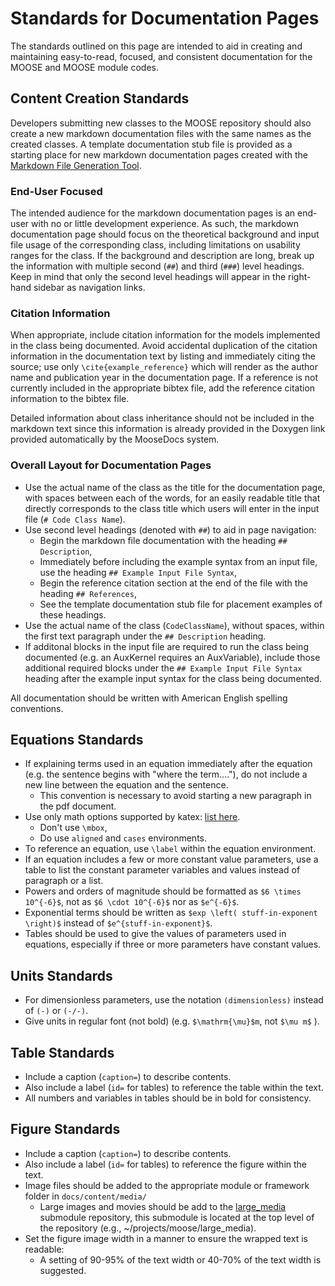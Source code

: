 # Standards for Documentation Pages

The standards outlined on this page are intended to aid in creating and maintaining easy-to-read, focused, and consistent documentation for the MOOSE and MOOSE module codes.

## Content Creation Standards
Developers submitting new classes to the MOOSE repository should also create a new markdown documentation files with the same names as the created classes.
A template documentation stub file is provided as a starting place for new markdown documentation pages created with the [Markdown File Generation Tool](moose_docs/generate.md).

### End-User Focused
The intended audience for the markdown documentation pages is an end-user with no or little development experience.
As such, the markdown documentation page should focus on the theoretical background and input file usage of the corresponding class, including limitations on usability ranges for the class.
If the background and description are long, break up the information with multiple second (`##`) and third (`###`) level headings.
Keep in mind that only the second level headings will appear in the right-hand sidebar as navigation links.

### Citation Information
When appropriate, include citation information for the models implemented in the class being documented.
Avoid accidental duplication of the citation information in the documentation text by listing and immediately citing the source; use only `\cite{example_reference}` which will render as the author name and publication year in the documentation page.
If a reference is not currently included in the appropriate bibtex file, add the reference citation information to the bibtex file.

Detailed information about class inheritance should not be included in the markdown text since this information is already provided in the Doxygen link provided automatically by the MooseDocs system.

### Overall Layout for Documentation Pages

  * Use the actual name of the class as the title for the documentation page, with spaces between each of the words, for an easily readable title that directly corresponds to the class title which users will enter in the input file (`# Code Class Name`).
  * Use second level headings (denoted with `##`) to aid in page navigation:
    - Begin the markdown file documentation with the heading `## Description`,
    - Immediately before including the example syntax from an input file, use the heading `## Example Input File Syntax`,
    - Begin the reference citation section at the end of the file with the heading `## References`,
    - See the template documentation stub file for placement examples of these headings.
  * Use the actual name of the class (`CodeClassName`), without spaces, within the first text paragraph under the `## Description` heading.
  * If additonal blocks in the input file are required to run the class being documented (e.g. an AuxKernel requires an AuxVariable), include those additional required blocks under the `## Example Input File Syntax` heading after the example input syntax for the class being documented.

All documentation should be written with American English spelling conventions.

## Equations Standards
  - If explaining terms used in an equation immediately after the equation (e.g. the sentence begins with "where the term...."), do not include a new line between the equation and the sentence.
    - This convention is necessary to avoid starting a new paragraph in the pdf document.
  - Use only math options supported by katex: [list here](https://khan.github.io/KaTeX/function-support.html).
    - Don't use `\mbox`,
    - Do use `aligned` and `cases` environments.
  - To reference an equation, use `\label` within the equation environment.
  - If an equation includes a few or more constant value parameters, use a table to list the constant parameter variables and values instead of paragraph or a list.
  - Powers and orders of magnitude should be formatted as `$6 \times 10^{-6}$`, not as `$6 \cdot 10^{-6}$` nor as `$e^{-6}$`.
  - Exponential terms should be written as `$exp \left( stuff-in-exponent \right)$` instead of `$e^{stuff-in-exponent}$`.
  - Tables should be used to give the values of parameters used in equations, especially if three or more parameters have constant values.

## Units Standards
  - For dimensionless parameters, use the notation `(dimensionless)` instead of `(-)` or `(-/-)`.
  - Give units in regular font (not bold) (e.g. `$\mathrm{\mu}$m`, not `$\mu m$` ).

## Table Standards
  - Include a caption (`caption=`) to describe contents.
  - Also include a label (`id=` for tables) to reference the table within the text.
  - All numbers and variables in tables should be in bold for consistency.

## Figure Standards
  - Include a caption (`caption=`) to describe contents.
  - Also include a label (`id=` for tables) to reference the figure within the text.
  - Image files should be added to the appropriate module or framework folder in `docs/content/media/`
    - Large images and movies should be add to the [large_media](https://github.com/idaholab/large_media) submodule repository,
      this submodule is located at the top level of the repository (e.g., ~/projects/moose/large_media).
  - Set the figure image width in a manner to ensure the wrapped text is readable:
    - A setting of 90-95% of the text width or 40-70% of the text width is suggested.
